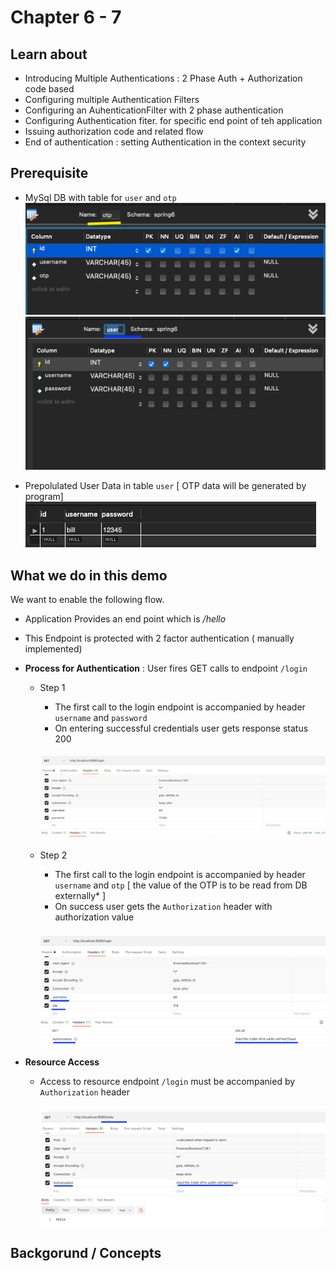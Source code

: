 # Chapter 6 - 7

## Learn about 
* Introducing Multiple Authentications : 2 Phase Auth + Authorization code based 
* Configuring multiple Authentication Filters 
* Configuring an AuhenticationFilter with 2 phase authentication 
* Configuring Authentication fiter. for specific end point of teh application  
* Issuing authorization code and related flow 
* End of authentication : setting Authentication in the context security


## Prerequisite 
* MySql DB with table for `user` and `otp` <br>
![image](images/Chapter6/otp.png)
![image](images/Chapter6/User.png)
 
* Prepolulated User Data in table `user` [ OTP data will be generated by program]
![image](images/Chapter6/ud.png)

## What we do in this demo 
We want to enable the following flow. 
* Application Provides an end point which is _/hello_
* This Endpoint is protected with 2 factor authentication ( manually implemented)
* **Process for Authentication** : User fires GET calls to endpoint `/login`
	* Step 1
		*	The first call to the login endpoint is accompanied by header `username`  and `password`
		*   On entering successful credentials user gets response status 200

		![image](images/Chapter6/L1.png)

	* Step 2
		*	The first call to the login endpoint is accompanied by header `username`  and `otp` [ the value of the OTP is to be read from DB externally* ]
		*    On success user gets the `Authorization` header with authorization value

		![image](images/Chapter6/L2.png)


* **Resource Access** 
	* Access to resource endpoint `/login` must be accompanied by `Authorization` header

		![image](images/Chapter6/L3.png)

 
## Backgorund / Concepts 
